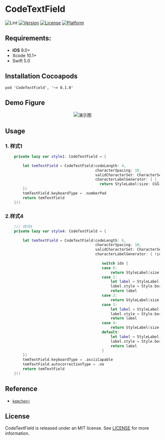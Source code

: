 # CodeTextField
![Lint](https://github.com/LiuSky/CodeTextField/workflows/Lint/badge.svg)
[![Version](https://img.shields.io/cocoapods/v/CodeTextField.svg?style=flat)](https://cocoapods.org/pods/CodeTextField)
[![License](https://img.shields.io/cocoapods/l/CodeTextField.svg?style=flat)](https://cocoapods.org/pods/CodeTextField)
[![Platform](https://img.shields.io/cocoapods/p/CodeTextField.svg?style=flat)](https://cocoapods.org/pods/CodeTextField)

## Requirements:
- **iOS** 9.0+
- Xcode 10.1+
- Swift 5.0

## Installation Cocoapods
<pre><code class="ruby language-ruby">pod 'CodeTextField', '~> 0.1.0'</code></pre>

## Demo Figure
<p align="center">
<img src="https://github.com/LiuSky/CodeTextField/blob/master/demo.png?raw=true" title="演示图">
</p>

## Usage
### 1. 样式1
```swift 
    private lazy var style1: CodeTextField = {
        
        let temTextField = CodeTextField(codeLength: 4,
                                         characterSpacing: 10,
                                         validCharacterSet: CharacterSet(charactersIn: "0123456789"),
                                         characterLabelGenerator: { (_) -> LableRenderable in
                                           return StyleLabel(size: CGSize(width: 50, height: 50))
        })
        temTextField.keyboardType = .numberPad
        return temTextField
    }()
```

### 2.样式4
```swift
    /// 样式4
    private lazy var style4: CodeTextField = {
        
        let temTextField = CodeTextField(codeLength: 6,
                                         characterSpacing: 10,
                                         validCharacterSet: CharacterSet(charactersIn: "ABCDEFGHIJKLMNOPQRSTUVWXYZ0123456789"),
                                         characterLabelGenerator: { (idx) -> LableRenderable in
                                            
                                            switch idx {
                                            case 0:
                                                return StyleLabel(size: CGSize(width: 50, height: 50))
                                            case 1:
                                                let label = StyleLabel(size: CGSize(width: 50, height: 50))
                                                label.style = Style.border(nomal: UIColor.gray, selected: UIColor.blue)
                                                return label
                                            case 2:
                                                return StyleLabel(size: CGSize(width: 50, height: 50))
                                            case 3:
                                                let label = StyleLabel(size: CGSize(width: 50, height: 50))
                                                label.style = Style.border(nomal: UIColor.gray, selected: UIColor.orange)
                                                return label
                                            case 4:
                                                return StyleLabel(size: CGSize(width: 50, height: 50))
                                            default:
                                                let label = StyleLabel(size: CGSize(width: 50, height: 50))
                                                label.style = Style.border(nomal: UIColor.gray, selected: UIColor.purple)
                                                return label
                                            }
        })
        temTextField.keyboardType = .asciiCapable
        temTextField.autocorrectionType = .no
        return temTextField
    }()
```

## Reference
<ul>
<li><a href="https://kemchenj.github.io/2019-04-07/"><code>kemchenj</code></a></li>
</ul>

## License
CodeTextField is released under an MIT license. See [LICENSE](LICENSE) for more information.

